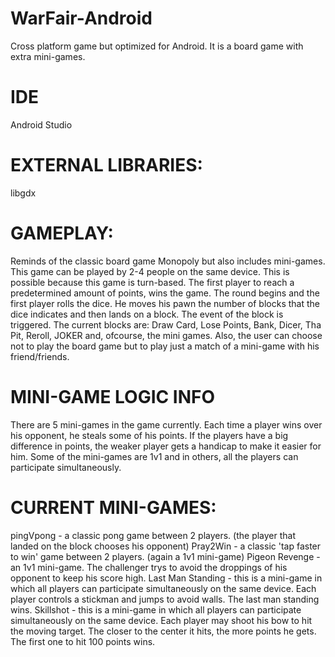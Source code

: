 # WarFair-Android
Cross platform game but optimized for Android. It is a board game with extra mini-games.

# IDE
Android Studio

# EXTERNAL LIBRARIES:
libgdx

# GAMEPLAY:
Reminds of the classic board game Monopoly but also includes mini-games. This game can be played by 2-4 people on the same device.
This is possible because this game is turn-based. The first player to reach a predetermined amount of points, wins the game. The round begins and the first player rolls the dice. He moves his pawn the number of blocks that the dice indicates and then lands on a block. The event of the block is triggered. The current blocks are: Draw Card, Lose Points, Bank, Dicer, Tha Pit, Reroll, JOKER and, ofcourse, the mini games. Also, the user can choose not to play the board game but to play just a match of a mini-game with his friend/friends.

# MINI-GAME LOGIC INFO
There are 5 mini-games in the game currently. Each time a player wins over his opponent, he steals some of his points. If the players have a big difference in points, the weaker player gets a handicap to make it easier for him. Some of the mini-games are 1v1 and in others, all the players can participate simultaneously. 

# CURRENT MINI-GAMES: 
pingVpong - a classic pong game between 2 players. (the player that landed on the block chooses his opponent)
Pray2Win - a classic 'tap faster to win' game between 2 players. (again a 1v1 mini-game)
Pigeon Revenge - an 1v1 mini-game. The challenger trys to avoid the droppings of his opponent to keep his score high.
Last Man Standing - this is a mini-game in which all players can participate simultaneously on the same device. Each player controls a stickman and jumps to avoid walls. The last man standing wins.
Skillshot - this is a mini-game in which all players can participate simultaneously on the same device. Each player may shoot his bow to hit the moving target. The closer to the center it hits, the more points he gets. The first one to hit 100 points wins.
